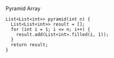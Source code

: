Pyramid Array

    List<List<int>> pyramid(int n) {
      List<List<int>> result = [];
      for (int i = 1; i <= n; i++) {
        result.add(List<int>.filled(i, 1));
      }
      return result;
    }
